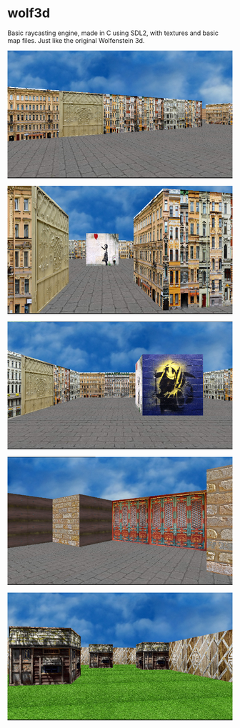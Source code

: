 # wolf3d 
Basic raycasting engine, made in C using SDL2, with textures and basic map files. Just like the original Wolfenstein 3d. 

![](https://github.com/ilmiraibragimova/wolf3d/blob/master/shots/%D0%A1%D0%BD%D0%B8%D0%BC%D0%BE%D0%BA%20%D1%8D%D0%BA%D1%80%D0%B0%D0%BD%D0%B0%202021-06-01%20%D0%B2%2015.31.02.png)

![](https://github.com/ilmiraibragimova/wolf3d/blob/master/shots/%D0%A1%D0%BD%D0%B8%D0%BC%D0%BE%D0%BA%20%D1%8D%D0%BA%D1%80%D0%B0%D0%BD%D0%B0%202021-06-01%20%D0%B2%2015.31.36.png)

![](https://github.com/ilmiraibragimova/wolf3d/blob/master/shots/%D0%A1%D0%BD%D0%B8%D0%BC%D0%BE%D0%BA%20%D1%8D%D0%BA%D1%80%D0%B0%D0%BD%D0%B0%202021-06-01%20%D0%B2%2015.32.15.png)

![](https://github.com/ilmiraibragimova/wolf3d/blob/master/shots/%D0%A1%D0%BD%D0%B8%D0%BC%D0%BE%D0%BA%20%D1%8D%D0%BA%D1%80%D0%B0%D0%BD%D0%B0%202021-06-01%20%D0%B2%2015.33.15.png)

![](https://github.com/ilmiraibragimova/wolf3d/blob/master/shots/%D0%A1%D0%BD%D0%B8%D0%BC%D0%BE%D0%BA%20%D1%8D%D0%BA%D1%80%D0%B0%D0%BD%D0%B0%202021-06-01%20%D0%B2%2015.34.10.png)

